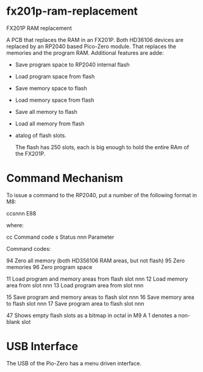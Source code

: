 # fx201p-ram-replacement
FX201P RAM replacement

A PCB that replaces the RAM in an FX201P. Both HD36106 devices are replaced by an RP2040 based Pico-Zero
module. That replaces the memories and the program RAM. Additional features are adde:

* Save program space to RP2040 internal flash
* Load program space from flash
* Save memory space to flash
* Load memory space from flash
* Save all memory to flash
* Load all memory from flash
* atalog of flash slots.

  The flash has 250 slots, each is big enough to hold the entire RAm of the FX201P.

  
Command Mechanism
=================

To issue a command to the RP2040, put a number of the following format in M8:

ccsnnn E88

where:

cc     Command code
s      Status
nnn    Parameter


Command codes:

94          Zero all memory (both HD356106 RAM areas, but not flash)
95          Zero memories
96          Zero program space

11          Load program and memory areas from flash slot nnn
12          Load memory area from slot nnn
13          Load program area from slot nnn

15          Save program and memory areas to flash slot nnn
16          Save memory area to flash slot nnn
17          Save program area to flash slot nnn

47          Shows empty flash slots as a bitmap in octal in M9 A 1 denotes a non-blank slot

USB Interface
=============

The USB of the Pio-Zero has a menu driven interface.
